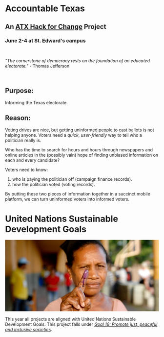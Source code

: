 # Accountable Texas

## An [ATX Hack for Change](http://atxhackforchange.org/) Project
### June 2-4 at St. Edward's campus
<br />

 _"The cornerstone of democracy rests on the foundation of an educated electorate."_ - Thomas Jefferson

<br />

## Purpose: 
Informing the Texas electorate. 

## Reason:
Voting drives are nice, but getting uninformed people to cast ballots is not helping anyone. Voters need a _quick_, _user-friendly_ way to tell who a politician really is.

Who has the time to search for hours and hours through newspapers and online articles in the (possibly vain) hope of finding unbiased information on each and every candidate?

Voters need to know:
1. who is paying the politician off (campaign finance records).
1. how the politician voted (voting records).

By putting these two pieces of information together in a succinct mobile platform, we can turn uninformed voters into informed voters. 

# United Nations Sustainable Development Goals

![U.N. Sustainable Development Goals](/images/un-goal-16-peace-justice.jpg)

This year all projects are aligned with United Nations Sustainable Development Goals.  This project falls under [*Goal 16: Promote just, peaceful and inclusive societies*](http://www.un.org/sustainabledevelopment/peace-justice/).

